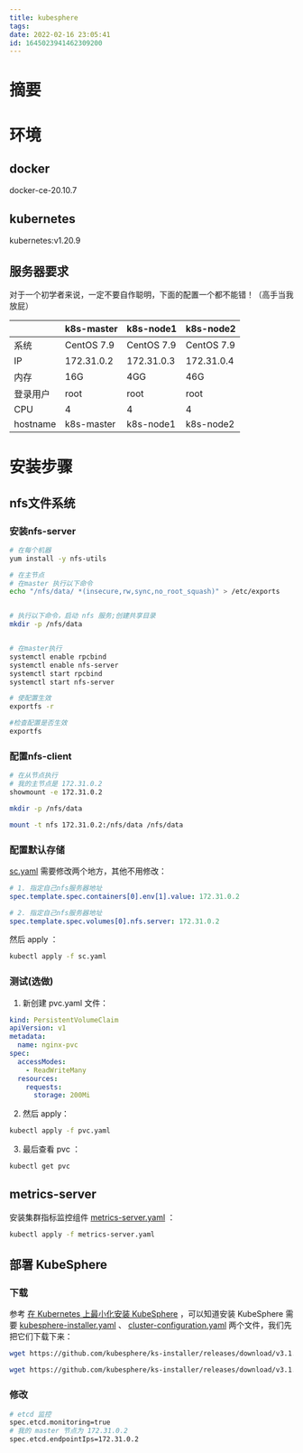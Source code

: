 ```yaml
---
title: kubesphere
tags: 
date: 2022-02-16 23:05:41
id: 1645023941462309200
---
```

# 摘要

# 环境

## docker

docker-ce-20.10.7

## kubernetes

kubernetes:v1.20.9

## 服务器要求

对于一个初学者来说，一定不要自作聪明，下面的配置一个都不能错！（高手当我放屁）

|          | k8s-master | k8s-node1  | k8s-node2  |
| -------- | ---------- | ---------- | ---------- |
| 系统     | CentOS 7.9 | CentOS 7.9 | CentOS 7.9 |
| IP       | 172.31.0.2 | 172.31.0.3 | 172.31.0.4 |
| 内存     | 16G        | 4GG        | 46G        |
| 登录用户 | root       | root       | root       |
| CPU      | 4          | 4          | 4          |
| hostname | k8s-master | k8s-node1  | k8s-node2  |

# 安装步骤

## nfs文件系统

### 安装nfs-server

```sh
# 在每个机器
yum install -y nfs-utils
```

```sh
# 在主节点
# 在master 执行以下命令 
echo "/nfs/data/ *(insecure,rw,sync,no_root_squash)" > /etc/exports


# 执行以下命令，启动 nfs 服务;创建共享目录
mkdir -p /nfs/data


# 在master执行
systemctl enable rpcbind
systemctl enable nfs-server
systemctl start rpcbind
systemctl start nfs-server

# 使配置生效
exportfs -r

#检查配置是否生效
exportfs
```

### 配置nfs-client

```sh
# 在从节点执行
# 我的主节点是 172.31.0.2
showmount -e 172.31.0.2 

mkdir -p /nfs/data

mount -t nfs 172.31.0.2:/nfs/data /nfs/data
```

### 配置默认存储

 [sc.yaml](assets\data\sc.yaml) 需要修改两个地方，其他不用修改：

```yaml
# 1. 指定自己nfs服务器地址
spec.template.spec.containers[0].env[1].value: 172.31.0.2

# 2. 指定自己nfs服务器地址
spec.template.spec.volumes[0].nfs.server: 172.31.0.2
```

然后 apply ： 

```sh
kubectl apply -f sc.yaml
```

### 测试(选做)

1. 新创建 pvc.yaml 文件：

```yaml
kind: PersistentVolumeClaim
apiVersion: v1
metadata:
  name: nginx-pvc
spec:
  accessModes:
    - ReadWriteMany
  resources:
    requests:
      storage: 200Mi
```

2. 然后 apply：

```sh
kubectl apply -f pvc.yaml
```

3. 最后查看 pvc ：

```sh
kubectl get pvc
```

## metrics-server

安装集群指标监控组件 [metrics-server.yaml](assets\data\metrics-server.yaml) ：

```sh
kubectl apply -f metrics-server.yaml
```

## 部署 KubeSphere

### 下载

参考 [在 Kubernetes 上最小化安装 KubeSphere](https://kubesphere.io/zh/docs/quick-start/minimal-kubesphere-on-k8s/) ，可以知道安装 KubeSphere 需要 [kubesphere-installer.yaml](assets\data\kubesphere-installer.yaml) 、 [cluster-configuration.yaml](assets\data\cluster-configuration.yaml) 两个文件，我们先把它们下载下来：

```sh
wget https://github.com/kubesphere/ks-installer/releases/download/v3.1.1/kubesphere-installer.yaml

wget https://github.com/kubesphere/ks-installer/releases/download/v3.1.1/cluster-configuration.yaml
```

### 修改

```sh
# etcd 监控
spec.etcd.monitoring=true
# 我的 master 节点为 172.31.0.2 
spec.etcd.endpointIps=172.31.0.2
```









